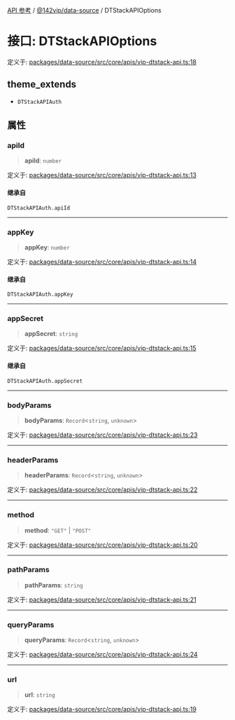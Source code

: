 [API 参考](../wiki/Home) / [@142vip/data-source](../wiki/@142vip.data-source) / DTStackAPIOptions

# 接口: DTStackAPIOptions

定义于: [packages/data-source/src/core/apis/vip-dtstack-api.ts:18](https://github.com/142vip/core-x/blob/58a4aca72f73ebc92491a458c9b83754486dc296/packages/data-source/src/core/apis/vip-dtstack-api.ts#L18)

## theme\_extends

* `DTStackAPIAuth`

## 属性

### apiId

> **apiId**: `number`

定义于: [packages/data-source/src/core/apis/vip-dtstack-api.ts:13](https://github.com/142vip/core-x/blob/58a4aca72f73ebc92491a458c9b83754486dc296/packages/data-source/src/core/apis/vip-dtstack-api.ts#L13)

#### 继承自

`DTStackAPIAuth.apiId`

***

### appKey

> **appKey**: `number`

定义于: [packages/data-source/src/core/apis/vip-dtstack-api.ts:14](https://github.com/142vip/core-x/blob/58a4aca72f73ebc92491a458c9b83754486dc296/packages/data-source/src/core/apis/vip-dtstack-api.ts#L14)

#### 继承自

`DTStackAPIAuth.appKey`

***

### appSecret

> **appSecret**: `string`

定义于: [packages/data-source/src/core/apis/vip-dtstack-api.ts:15](https://github.com/142vip/core-x/blob/58a4aca72f73ebc92491a458c9b83754486dc296/packages/data-source/src/core/apis/vip-dtstack-api.ts#L15)

#### 继承自

`DTStackAPIAuth.appSecret`

***

### bodyParams

> **bodyParams**: `Record`<`string`, `unknown`>

定义于: [packages/data-source/src/core/apis/vip-dtstack-api.ts:23](https://github.com/142vip/core-x/blob/58a4aca72f73ebc92491a458c9b83754486dc296/packages/data-source/src/core/apis/vip-dtstack-api.ts#L23)

***

### headerParams

> **headerParams**: `Record`<`string`, `unknown`>

定义于: [packages/data-source/src/core/apis/vip-dtstack-api.ts:22](https://github.com/142vip/core-x/blob/58a4aca72f73ebc92491a458c9b83754486dc296/packages/data-source/src/core/apis/vip-dtstack-api.ts#L22)

***

### method

> **method**: `"GET"` | `"POST"`

定义于: [packages/data-source/src/core/apis/vip-dtstack-api.ts:20](https://github.com/142vip/core-x/blob/58a4aca72f73ebc92491a458c9b83754486dc296/packages/data-source/src/core/apis/vip-dtstack-api.ts#L20)

***

### pathParams

> **pathParams**: `string`

定义于: [packages/data-source/src/core/apis/vip-dtstack-api.ts:21](https://github.com/142vip/core-x/blob/58a4aca72f73ebc92491a458c9b83754486dc296/packages/data-source/src/core/apis/vip-dtstack-api.ts#L21)

***

### queryParams

> **queryParams**: `Record`<`string`, `unknown`>

定义于: [packages/data-source/src/core/apis/vip-dtstack-api.ts:24](https://github.com/142vip/core-x/blob/58a4aca72f73ebc92491a458c9b83754486dc296/packages/data-source/src/core/apis/vip-dtstack-api.ts#L24)

***

### url

> **url**: `string`

定义于: [packages/data-source/src/core/apis/vip-dtstack-api.ts:19](https://github.com/142vip/core-x/blob/58a4aca72f73ebc92491a458c9b83754486dc296/packages/data-source/src/core/apis/vip-dtstack-api.ts#L19)
